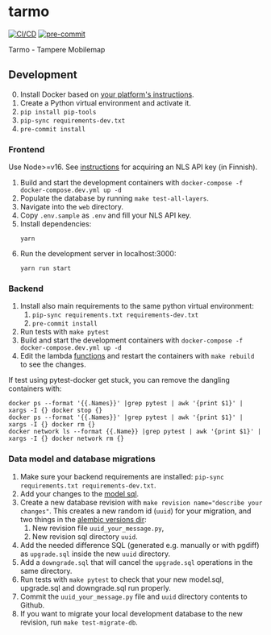 # tarmo

[![CI/CD](https://github.com/GispoCoding/tarmo/actions/workflows/ci.yml/badge.svg)](https://github.com/GispoCoding/tarmo/actions/workflows/ci.yml)
[![pre-commit](https://img.shields.io/badge/pre--commit-enabled-brightgreen?logo=pre-commit&logoColor=white)](https://github.com/pre-commit/pre-commit)

Tarmo - Tampere Mobilemap

## Development

0. Install Docker based on [your platform's instructions](https://docs.docker.com/get-started/#download-and-install-docker).
1. Create a Python virtual environment and activate it.
2. `pip install pip-tools`
3. `pip-sync requirements-dev.txt`
4. `pre-commit install`

### Frontend

Use Node>=v16.
See [instructions](https://www.maanmittauslaitos.fi/rajapinnat/api-avaimen-ohje)
for acquiring an NLS API key (in Finnish).

1. Build and start the development containers with `docker-compose -f docker-compose.dev.yml up -d`
2. Populate the database by running `make test-all-layers`.
3. Navigate into the `web` directory.
4. Copy `.env.sample` as `.env` and fill your NLS API key.
5. Install dependencies:
   ```shell
   yarn
   ```
6. Run the development server in localhost:3000:
   ```shell
   yarn run start
   ```

### Backend

1. Install also main requirements to the same python virtual environment:
   1. `pip-sync requirements.txt requirements-dev.txt`
   2. `pre-commit install`
2. Run tests with `make pytest`
3. Build and start the development containers with `docker-compose -f docker-compose.dev.yml up -d`
4. Edit the lambda [functions](./infra/functions) and restart the containers with `make rebuild` to see the changes.

If test using pytest-docker get stuck, you can remove the dangling containers with:

```shell
docker ps --format '{{.Names}}' |grep pytest | awk '{print $1}' | xargs -I {} docker stop {}
docker ps --format '{{.Names}}' |grep pytest | awk '{print $1}' | xargs -I {} docker rm {}
docker network ls --format {{.Name}} |grep pytest | awk '{print $1}' | xargs -I {} docker network rm {}
```

### Data model and database migrations

1. Make sure your backend requirements are installed: `pip-sync requirements.txt requirements-dev.txt`.
2. Add your changes to the [model sql](./backend/databasemodel/model.sql).
3. Create a new database revision with `make revision name="describe your changes"`. This creates a new random id (`uuid`) for your migration, and two things in the [alembic versions dir](./backend/databasemodel/alembic/versions):
   1. New revision file `uuid_your_message.py`,
   2. New revision sql directory `uuid`.
4. Add the needed difference SQL (generated e.g. manually or with pgdiff) as `upgrade.sql` inside the new `uuid` directory.
5. Add a `downgrade.sql` that will cancel the `upgrade.sql` operations in the same directory.
6. Run tests with `make pytest` to check that your new model.sql, upgrade.sql and downgrade.sql run properly.
7. Commit the `uuid_your_message.py` file and `uuid` directory contents to Github.
8. If you want to migrate your local development database to the new revision, run `make test-migrate-db`.
